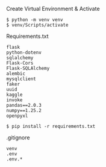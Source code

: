 Create Virtual Environment & Activate

```
$ python -m venv venv
$ venv/Scripts/activate
```

Requirements.txt

```
flask
python-dotenv
sqlalchemy
Flask-Cors
Flask-SQLAlchemy
alembic
mysqlclient
faker
uuid
kaggle
invoke
pandas==2.0.3
numpy==1.25.2
openpyxl
```

```
$ pip install -r requirements.txt
```

.gitignore

```
venv
.env
.env.*
```
